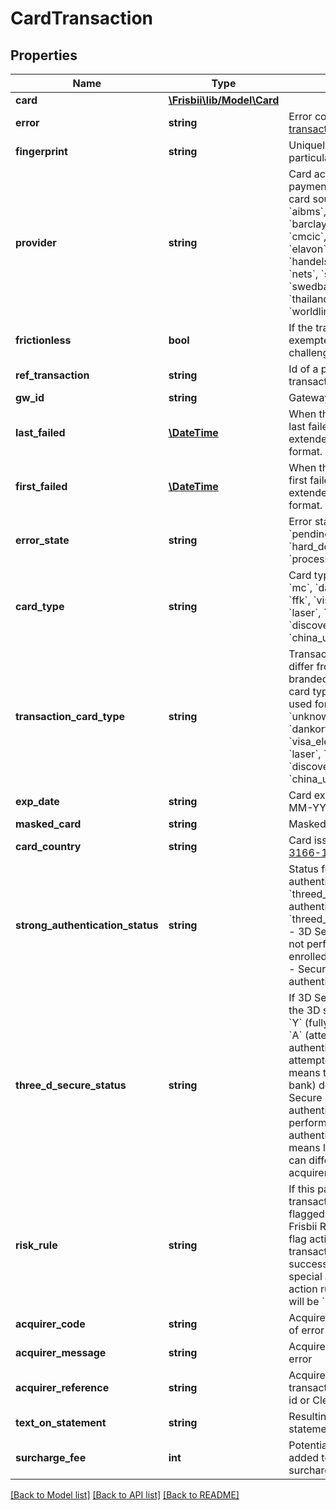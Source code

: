 # CardTransaction

## Properties
Name | Type | Description | Notes
------------ | ------------- | ------------- | -------------
**card** | [**\Frisbii\lib/Model\Card**](Card.md) |  | [optional] 
**error** | **string** | Error code if failed. See [transaction errors](https://docs.frisbii.com/reference/transaction_errors). | [optional] 
**fingerprint** | **string** | Uniquely identifies this particular card number | [optional] 
**provider** | **string** | Card acquirer or card payment gateway used if card source: &#x60;reepay&#x60;, &#x60;aibms&#x60;, &#x60;bambora&#x60;, &#x60;barclays&#x60;, &#x60;clearhaus&#x60;, &#x60;cmcic&#x60;, &#x60;credibanco&#x60;, &#x60;cs&#x60;,  &#x60;elavon&#x60;, &#x60;evry&#x60;, &#x60;first_data&#x60;, &#x60;handelsbanken&#x60;, &#x60;hsbc&#x60;, &#x60;nets&#x60;, &#x60;shift4&#x60;, &#x60;spreedly&#x60;, &#x60;swedbank&#x60;, &#x60;thailand_kbank&#x60;, &#x60;valitor&#x60;, &#x60;worldline&#x60;, &#x60;worldpay&#x60;, &#x60;test&#x60; | [optional] 
**frictionless** | **bool** | If the transaction was exempted from a 3DS challenge | [optional] 
**ref_transaction** | **string** | Id of a possible referenced transaction | [optional] 
**gw_id** | **string** | Gateway id for card | [optional] 
**last_failed** | [**\DateTime**](\DateTime.md) | When the card transaction last failed, in [ISO-8601](http://en.wikipedia.org/wiki/ISO_8601) extended offset date-time format. | [optional] 
**first_failed** | [**\DateTime**](\DateTime.md) | When the card transaction first failed, in [ISO-8601](http://en.wikipedia.org/wiki/ISO_8601) extended offset date-time format. | [optional] 
**error_state** | **string** | Error state if failed: &#x60;pending&#x60;, &#x60;soft_declined&#x60;, &#x60;hard_declined&#x60; or &#x60;processing_error&#x60; | [optional] 
**card_type** | **string** | Card type: &#x60;unknown&#x60;, &#x60;visa&#x60;, &#x60;mc&#x60;, &#x60;dankort&#x60;, &#x60;visa_dk&#x60;, &#x60;ffk&#x60;, &#x60;visa_elec&#x60;, &#x60;maestro&#x60;, &#x60;laser&#x60;, &#x60;amex&#x60;, &#x60;diners&#x60;, &#x60;discover&#x60;, &#x60;jcb&#x60; or &#x60;china_union_pay&#x60; | 
**transaction_card_type** | **string** | Transaction card type. Will differ from &#x60;card_type&#x60; if co-branded card. Transaction card type is the card type used for the transaction. &#x60;unknown&#x60;, &#x60;visa&#x60;, &#x60;mc&#x60;, &#x60;dankort&#x60;, &#x60;visa_dk&#x60;, &#x60;ffk&#x60;, &#x60;visa_elec&#x60;, &#x60;maestro&#x60;, &#x60;laser&#x60;, &#x60;amex&#x60;, &#x60;diners&#x60;, &#x60;discover&#x60;, &#x60;jcb&#x60; or &#x60;china_union_pay&#x60; | [optional] 
**exp_date** | **string** | Card expire date on form MM-YY | [optional] 
**masked_card** | **string** | Masked card number | [optional] 
**card_country** | **string** | Card issuing country in [ISO 3166-1 alpha-2](http://en.wikipedia.org/wiki/ISO_3166-1_alpha-2) | [optional] 
**strong_authentication_status** | **string** | Status for strong customer authentication: &#x60;threed_secure&#x60; - 3D Secure authenticated, &#x60;threed_secure_not_enrolled&#x60; - 3D Secure authentication not performed as card not enrolled, &#x60;secured_by_nets&#x60; - Secure by Nets authenticated | [optional] 
**three_d_secure_status** | **string** | If 3D Secure authenticated the 3D status will either be &#x60;Y&#x60; (fully authenticated) or &#x60;A&#x60; (attempted authenticated). An attempted authentication means that card issuer (e.g. bank) does not support 3D Secure so no full authentication has been performed. Attempted authentication normally means liability shift, but this can differ between acquirers. | [optional] 
**risk_rule** | **string** | If this parameter is set the transaction has either been flagged or declined by a Frisbii Risk Filter rule. For flag action rules the transaction can be successful, but may require special attention. For block action rules the decline error will be &#x60;risk_filter_block&#x60;. | [optional] 
**acquirer_code** | **string** | Acquirer error code in case of error | [optional] 
**acquirer_message** | **string** | Acquirer message in case of error | [optional] 
**acquirer_reference** | **string** | Acquirer reference to transaction. E.g. Nets order id or Clearhaus reference. | [optional] 
**text_on_statement** | **string** | Resulting text on bank statement if known | [optional] 
**surcharge_fee** | **int** | Potential card surcharge fee added to amount if surcharging enabled | [optional] 

[[Back to Model list]](../../README.md#documentation-for-models) [[Back to API list]](../../README.md#documentation-for-api-endpoints) [[Back to README]](../../README.md)

